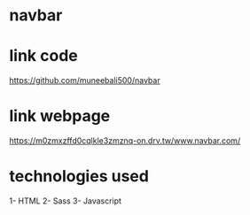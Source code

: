 # navbar

# link code
https://github.com/muneebali500/navbar

# link webpage
https://m0zmxzffd0cqlkle3zmznq-on.drv.tw/www.navbar.com/

# technologies used
1- HTML
2- Sass
3- Javascript

